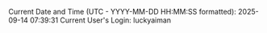 Current Date and Time (UTC - YYYY-MM-DD HH:MM:SS formatted): 2025-09-14 07:39:31
Current User's Login: luckyaiman
